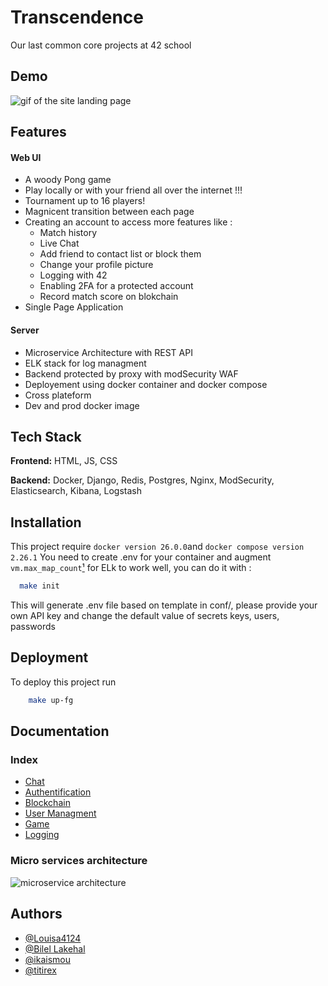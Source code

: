 
# Transcendence
Our last common core projects at 42 school


## Demo
![gif of the site landing page](https://raw.githubusercontent.com/notapainting/transcendence/main/demo.gif)

## Features

#### Web UI
- A woody Pong game
- Play locally or with your friend all over the internet !!!
- Tournament up to 16 players! 
- Magnicent transition between each page
- Creating an account to access more features like : 
    - Match history
    - Live Chat
    - Add friend to contact list or block them
    - Change your profile picture
    - Logging with 42
    - Enabling 2FA for a protected account
    - Record match score on blokchain
- Single Page Application

#### Server
- Microservice Architecture with REST API
- ELK stack for log managment
- Backend protected by proxy with modSecurity WAF
- Deployement using docker container and docker compose
- Cross plateform
- Dev and prod docker image


## Tech Stack
**Frontend:** HTML, JS, CSS

**Backend:** Docker, Django, Redis, Postgres, Nginx, ModSecurity, Elasticsearch, Kibana, Logstash


## Installation
This project require `docker version 26.0.0`and `docker compose version 2.26.1`
You need to create .env for your container and augment `vm.max_map_count`[¹](https://access.redhat.com/solutions/99913) for ELk to work well, you can do it with :

```bash
  make init
```

This will generate .env file based on template in conf/, please provide your own API key and change the default value of secrets keys, users, passwords


## Deployment
To deploy this project run

```bash
    make up-fg
```

## Documentation

### Index

- [Chat](https://github.com/notapainting/transcendence/blob/main/apps/chat)
- [Authentification](https://github.com/notapainting/transcendence/blob/main/apps/auth)
- [Blockchain](https://github.com/notapainting/transcendence/blob/main/apps/blockchain)
- [User Managment](https://github.com/notapainting/transcendence/blob/main/apps/user)
- [Game](https://github.com/notapainting/transcendence/blob/main/apps/game)
- [Logging](https://github.com/notapainting/transcendence/blob/main/elk)


### Micro services architecture

![microservice architecture](https://raw.githubusercontent.com/notapainting/transcendence/main/)


## Authors

- [@Louisa4124](https://www.github.com/Louisa4124)
- [@Bilel Lakehal](https://www.github.com/BilelLk)
- [@ikaismou](https://www.github.com/islemk69)
- [@titirex](https://www.github.com/titi-rex)
